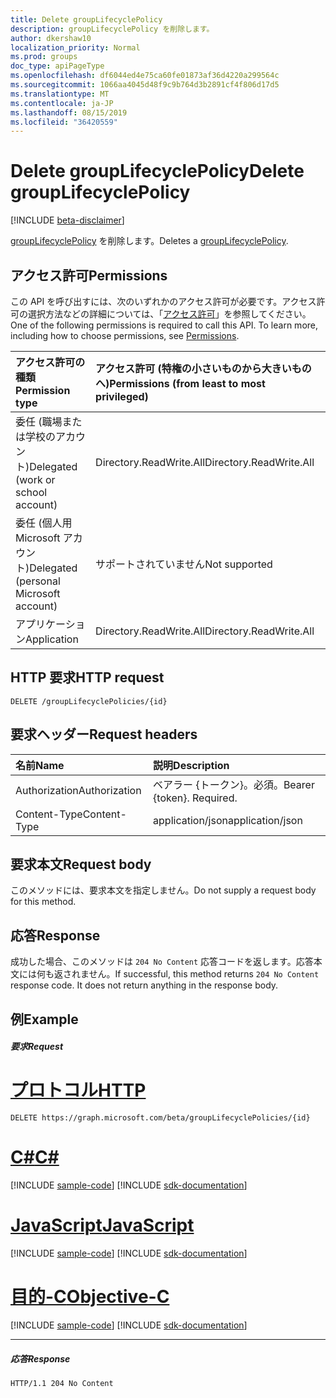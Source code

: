 ```yaml
---
title: Delete groupLifecyclePolicy
description: groupLifecyclePolicy を削除します。
author: dkershaw10
localization_priority: Normal
ms.prod: groups
doc_type: apiPageType
ms.openlocfilehash: df6044ed4e75ca60fe01873af36d4220a299564c
ms.sourcegitcommit: 1066aa4045d48f9c9b764d3b2891cf4f806d17d5
ms.translationtype: MT
ms.contentlocale: ja-JP
ms.lasthandoff: 08/15/2019
ms.locfileid: "36420559"
---
```

# <a name="delete-grouplifecyclepolicy"></a><span data-ttu-id="4adf8-103">Delete groupLifecyclePolicy</span><span class="sxs-lookup"><span data-stu-id="4adf8-103">Delete groupLifecyclePolicy</span></span>

[!INCLUDE [beta-disclaimer](../../includes/beta-disclaimer.md)]

<span data-ttu-id="4adf8-104">[groupLifecyclePolicy](../resources/grouplifecyclepolicy.md) を削除します。</span><span class="sxs-lookup"><span data-stu-id="4adf8-104">Deletes a [groupLifecyclePolicy](../resources/grouplifecyclepolicy.md).</span></span>

## <a name="permissions"></a><span data-ttu-id="4adf8-105">アクセス許可</span><span class="sxs-lookup"><span data-stu-id="4adf8-105">Permissions</span></span>

<span data-ttu-id="4adf8-p101">この API を呼び出すには、次のいずれかのアクセス許可が必要です。アクセス許可の選択方法などの詳細については、「[アクセス許可](/graph/permissions-reference)」を参照してください。</span><span class="sxs-lookup"><span data-stu-id="4adf8-p101">One of the following permissions is required to call this API. To learn more, including how to choose permissions, see [Permissions](/graph/permissions-reference).</span></span>

|<span data-ttu-id="4adf8-108">アクセス許可の種類</span><span class="sxs-lookup"><span data-stu-id="4adf8-108">Permission type</span></span>      | <span data-ttu-id="4adf8-109">アクセス許可 (特権の小さいものから大きいものへ)</span><span class="sxs-lookup"><span data-stu-id="4adf8-109">Permissions (from least to most privileged)</span></span>              |
|:--------------------|:---------------------------------------------------------|
|<span data-ttu-id="4adf8-110">委任 (職場または学校のアカウント)</span><span class="sxs-lookup"><span data-stu-id="4adf8-110">Delegated (work or school account)</span></span> | <span data-ttu-id="4adf8-111">Directory.ReadWrite.All</span><span class="sxs-lookup"><span data-stu-id="4adf8-111">Directory.ReadWrite.All</span></span>    |
|<span data-ttu-id="4adf8-112">委任 (個人用 Microsoft アカウント)</span><span class="sxs-lookup"><span data-stu-id="4adf8-112">Delegated (personal Microsoft account)</span></span> | <span data-ttu-id="4adf8-113">サポートされていません</span><span class="sxs-lookup"><span data-stu-id="4adf8-113">Not supported</span></span> |
|<span data-ttu-id="4adf8-114">アプリケーション</span><span class="sxs-lookup"><span data-stu-id="4adf8-114">Application</span></span> | <span data-ttu-id="4adf8-115">Directory.ReadWrite.All</span><span class="sxs-lookup"><span data-stu-id="4adf8-115">Directory.ReadWrite.All</span></span> |

## <a name="http-request"></a><span data-ttu-id="4adf8-116">HTTP 要求</span><span class="sxs-lookup"><span data-stu-id="4adf8-116">HTTP request</span></span>
<!-- { "blockType": "ignored" } -->
```http
DELETE /groupLifecyclePolicies/{id}

```

## <a name="request-headers"></a><span data-ttu-id="4adf8-117">要求ヘッダー</span><span class="sxs-lookup"><span data-stu-id="4adf8-117">Request headers</span></span>

| <span data-ttu-id="4adf8-118">名前</span><span class="sxs-lookup"><span data-stu-id="4adf8-118">Name</span></span> | <span data-ttu-id="4adf8-119">説明</span><span class="sxs-lookup"><span data-stu-id="4adf8-119">Description</span></span> |
|:---------------|:----------|
| <span data-ttu-id="4adf8-120">Authorization</span><span class="sxs-lookup"><span data-stu-id="4adf8-120">Authorization</span></span> | <span data-ttu-id="4adf8-p102">ベアラー {トークン}。必須。</span><span class="sxs-lookup"><span data-stu-id="4adf8-p102">Bearer {token}. Required.</span></span> |
| <span data-ttu-id="4adf8-123">Content-Type</span><span class="sxs-lookup"><span data-stu-id="4adf8-123">Content-Type</span></span>  | <span data-ttu-id="4adf8-124">application/json</span><span class="sxs-lookup"><span data-stu-id="4adf8-124">application/json</span></span> |

## <a name="request-body"></a><span data-ttu-id="4adf8-125">要求本文</span><span class="sxs-lookup"><span data-stu-id="4adf8-125">Request body</span></span>
<span data-ttu-id="4adf8-126">このメソッドには、要求本文を指定しません。</span><span class="sxs-lookup"><span data-stu-id="4adf8-126">Do not supply a request body for this method.</span></span>


## <a name="response"></a><span data-ttu-id="4adf8-127">応答</span><span class="sxs-lookup"><span data-stu-id="4adf8-127">Response</span></span>

<span data-ttu-id="4adf8-p103">成功した場合、このメソッドは `204 No Content` 応答コードを返します。応答本文には何も返されません。</span><span class="sxs-lookup"><span data-stu-id="4adf8-p103">If successful, this method returns `204 No Content` response code. It does not return anything in the response body.</span></span>

## <a name="example"></a><span data-ttu-id="4adf8-130">例</span><span class="sxs-lookup"><span data-stu-id="4adf8-130">Example</span></span>

##### <a name="request"></a><span data-ttu-id="4adf8-131">要求</span><span class="sxs-lookup"><span data-stu-id="4adf8-131">Request</span></span>


# <a name="httptabhttp"></a>[<span data-ttu-id="4adf8-132">プロトコル</span><span class="sxs-lookup"><span data-stu-id="4adf8-132">HTTP</span></span>](#tab/http)
<!-- {
  "blockType": "request",
  "name": "delete_grouplifecyclepolicy"
}-->
```http
DELETE https://graph.microsoft.com/beta/groupLifecyclePolicies/{id}
```
# <a name="ctabcsharp"></a>[<span data-ttu-id="4adf8-133">C#</span><span class="sxs-lookup"><span data-stu-id="4adf8-133">C#</span></span>](#tab/csharp)
[!INCLUDE [sample-code](../includes/snippets/csharp/delete-grouplifecyclepolicy-csharp-snippets.md)]
[!INCLUDE [sdk-documentation](../includes/snippets/snippets-sdk-documentation-link.md)]

# <a name="javascripttabjavascript"></a>[<span data-ttu-id="4adf8-134">JavaScript</span><span class="sxs-lookup"><span data-stu-id="4adf8-134">JavaScript</span></span>](#tab/javascript)
[!INCLUDE [sample-code](../includes/snippets/javascript/delete-grouplifecyclepolicy-javascript-snippets.md)]
[!INCLUDE [sdk-documentation](../includes/snippets/snippets-sdk-documentation-link.md)]

# <a name="objective-ctabobjc"></a>[<span data-ttu-id="4adf8-135">目的-C</span><span class="sxs-lookup"><span data-stu-id="4adf8-135">Objective-C</span></span>](#tab/objc)
[!INCLUDE [sample-code](../includes/snippets/objc/delete-grouplifecyclepolicy-objc-snippets.md)]
[!INCLUDE [sdk-documentation](../includes/snippets/snippets-sdk-documentation-link.md)]

---

##### <a name="response"></a><span data-ttu-id="4adf8-136">応答</span><span class="sxs-lookup"><span data-stu-id="4adf8-136">Response</span></span>

<!-- {
  "blockType": "response",
  "truncated": true
} -->
```http
HTTP/1.1 204 No Content
```

<!-- uuid: 8fcb5dbc-d5aa-4681-8e31-b001d5168d79
2015-10-25 14:57:30 UTC -->
<!--
{
  "type": "#page.annotation",
  "description": "Delete groupLifecyclePolicy",
  "keywords": "",
  "section": "documentation",
  "tocPath": "",
  "suppressions": [
  ]
}
-->
